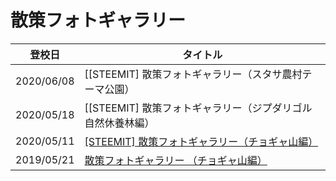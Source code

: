 # 散策フォトギャラリー

|登校日|タイトル|
|---|---|
|2020/06/08|[[STEEMIT] 散策フォトギャラリー（スタサ農村テーマ公園）|스타사농촌테마공원](https://steemit.com/hive-101145/@yasu/5ryuel-steemit-or)|
|2020/05/18|[[STEEMIT] 散策フォトギャラリー（ジプダリゴル自然休養林編）|집다리골자연휴양림](https://steemit.com/hive-101145/@yasu/steemit-or)|
|2020/05/11|[[STEEMIT] 散策フォトギャラリー（チョギャ山編）](https://steemit.com/hive-101145/@yasu/5antz8-steemit)|
|2019/05/21|[散策フォトギャラリー （チョギャ山編）](https://steemit.com/dtube/@yasu/e2rv1y4q)|
